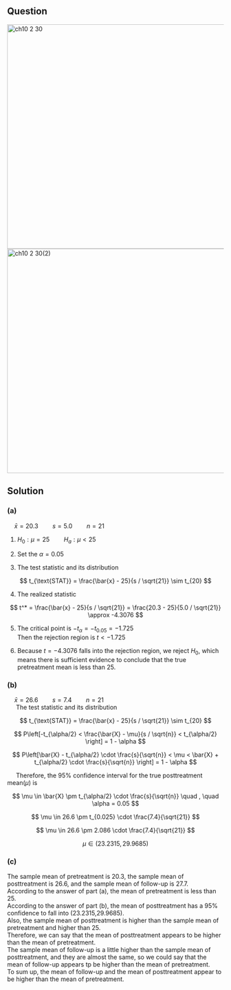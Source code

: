 ## Question 
<img width="520" alt="ch10 2 30" src="https://github.com/user-attachments/assets/69773fe9-8c3e-4145-aef6-6e26c7ee77c1" /> 

<br>

<img width="520" alt="ch10 2 30(2)" src="https://github.com/user-attachments/assets/a0986150-5bac-4556-a629-cc3dfe48677f" />

## Solution
### (a)  

$\quad \bar{x} = 20.3 \quad  \quad s = 5.0 \quad  \quad n = 21$  
  
1. $H_0: \mu = 25 \quad \quad H_a: \mu < 25$

2. Set the $\alpha = 0.05$

3. The test statistic and its distribution  

$$
t_{\text{STAT}} = \frac{\bar{x} - 25}{s / \sqrt{21}} \sim t_{20}
$$

4. The realized statistic

$$
t^* = \frac{\bar{x} - 25}{s / \sqrt{21}} = \frac{20.3 - 25}{5.0 / \sqrt{21}} \approx -4.3076
$$

5. The critical point is $-t_{\alpha} = -t_{0.05} = -1.725$  
   Then the rejection region is $t < -1.725$

6. Because $t=-4.3076$ falls into the rejection region, we reject $H_0$, which means there is sufficient evidence to conclude that the true pretreatment mean is less than 25.
  
### (b)  
$\quad \bar{x} = 26.6 \quad  \quad s = 7.4 \quad  \quad n = 21$  
$\quad$ The test statistic and its distribution  

$$
t_{\text{STAT}} = \frac{\bar{x} - 25}{s / \sqrt{21}} \sim t_{20}
$$

$$
P\left[-t_{\alpha/2} < \frac{\bar{X} - \mu}{s / \sqrt{n}} < t_{\alpha/2} \right] = 1 - \alpha
$$

$$
P\left[\bar{X} - t_{\alpha/2} \cdot \frac{s}{\sqrt{n}} < \mu < \bar{X} + t_{\alpha/2} \cdot \frac{s}{\sqrt{n}} \right] = 1 - \alpha
$$

$\quad$ Therefore, the 95% confidence interval for the true posttreatment mean($\mu$) is 

$$
\mu \in \bar{X} \pm t_{\alpha/2} \cdot \frac{s}{\sqrt{n}} \quad , \quad \alpha = 0.05
$$

$$
\mu \in 26.6 \pm t_{0.025} \cdot \frac{7.4}{\sqrt{21}}
$$

$$
\mu \in 26.6 \pm 2.086 \cdot \frac{7.4}{\sqrt{21}}
$$

$$
\mu \in (23.2315,29.9685)
$$

### (c)  
The sample mean of pretreatment is 20.3, the sample mean of posttreatment is 26.6, and the sample mean of follow-up is 27.7.  
According to the answer of part (a), the mean of pretreatment is less than 25.  
According to the answer of part (b), the mean of posttreatment has a 95% confidence to fall into (23.2315,29.9685).  
Also, the sample mean of posttreatment is higher than the sample mean of pretreatment and higher than 25.  
Therefore, we can say that the mean of posttreatment appears to be higher than the mean of pretreatment.  
The sample mean of follow-up is a little higher than the sample mean of posttreatment, and they are almost the same, so we could say that the mean of follow-up appears tp be higher than the mean of pretreatment.  
To sum up, the mean of follow-up and the mean of posttreatment appear to be higher than the mean of pretreatment.


